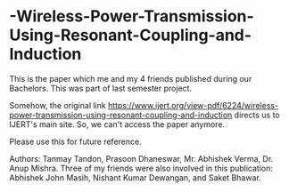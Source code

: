 # -Wireless-Power-Transmission-Using-Resonant-Coupling-and-Induction
This is the paper which me and my 4 friends published during our Bachelors. This was part of last semester project.

Somehow, the original link
https://www.ijert.org/view-pdf/6224/wireless-power-transmission-using-resonant-coupling-and-induction
directs us to IJERT's main site. So, we can't access the paper anymore.

Please use this for future reference.

Authors: Tanmay Tandon, Prasoon Dhaneswar, Mr. Abhishek Verma, Dr. Anup Mishra.
Three of my friends were also involved in this publication: Abhishek John Masih, Nishant Kumar Dewangan, and Saket Bhawar.
